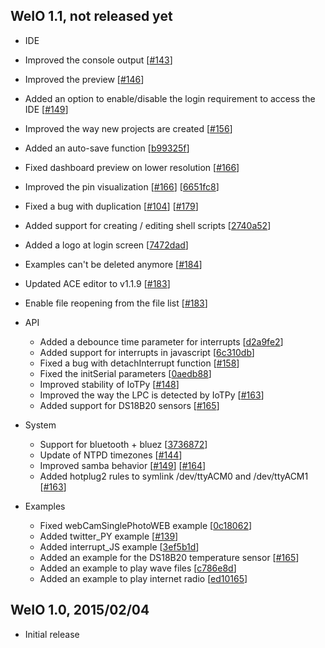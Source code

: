 WeIO 1.1, not released yet
-------------------
- IDE
 - Improved the console output [[#143](https://github.com/nodesign/weio/pull/143)]
 - Improved the preview [[#146](https://github.com/nodesign/weio/pull/146)]
 - Added an option to enable/disable the login requirement to access the IDE [[#149](https://github.com/nodesign/weio/pull/149)]
 - Improved the way new projects are created [[#156](https://github.com/nodesign/weio/pull/156)]
 - Added an auto-save function [[b99325f](https://github.com/nodesign/weio/commit/b99325f78c02ed27189bc13bb42c01ea57b94564)]
 - Fixed dashboard preview on lower resolution [[#166](https://github.com/nodesign/weio/pull/166)]
 - Improved the pin visualization [[#166](https://github.com/nodesign/weio/pull/166)] [[6651fc8](https://github.com/nodesign/weio/commit/6651fc8472eafc8e7eb555435e9aa345e0136b2d)]
 - Fixed a bug with duplication [[#104](https://github.com/nodesign/weio/issues/104)] [[#179](https://github.com/nodesign/weio/pull/179)]
 - Added support for creating / editing shell scripts [[2740a52](https://github.com/nodesign/weio/commit/2740a526e458ee3910dbbc7d8cb0c66bb871a3e8)]
 - Added a logo at login screen [[7472dad](https://github.com/nodesign/weio/commit/7472dad7f1c2674a54740509aa66618f44f68b08)]
 - Examples can't be deleted anymore [[#184](https://github.com/nodesign/weio/pull/184)]
 - Updated ACE editor to v1.1.9 [[#183](https://github.com/nodesign/weio/pull/183)]
 - Enable file reopening from the file list [[#183](https://github.com/nodesign/weio/pull/183)]

- API
  - Added a debounce time parameter for interrupts [[d2a9fe2](https://github.com/nodesign/weio/commit/d2a9fe2ca3153ad3a22f53810a047d6958fb9f89)]
  - Added support for interrupts in javascript [[6c310db](https://github.com/nodesign/weio/commit/6c310db6e5b4d713d9e8666e7610d43f5b8a6886)]
  - Fixed a bug with detachInterrupt function [[#158](https://github.com/nodesign/weio/pull/158)]
  - Fixed the initSerial parameters [[0aedb88](https://github.com/nodesign/weio/commit/0aedb8842254a1da21be7f811ead0e0d4ee9d381)]
  - Improved stability of IoTPy [[#148](https://github.com/nodesign/weio/pull/148)]
  - Improved the way the LPC is detected by IoTPy [[#163](https://github.com/nodesign/weio/pull/163)]
  - Added support for DS18B20 sensors [[#165](https://github.com/nodesign/weio/pull/165)]

- System
  - Support for bluetooth + bluez [[3736872](https://github.com/nodesign/weio/commit/3736872b7d50c9e07f45133f6df1267c954b8b1c)]
  - Update of NTPD timezones [[#144](https://github.com/nodesign/weio/pull/144)]
  - Improved samba behavior [[#149](https://github.com/nodesign/weio/pull/159)]   [[#164](https://github.com/nodesign/weio/pull/164)]
  - Added hotplug2 rules to symlink /dev/ttyACM0 and /dev/ttyACM1 [[#163](https://github.com/nodesign/weio/pull/163)]

- Examples
  - Fixed webCamSinglePhotoWEB example [[0c18062](https://github.com/nodesign/weio/commit/0c180625e096767da8ed0b1ad9f38fd76bf5e611)]
  - Added twitter_PY example [[#139](https://github.com/nodesign/weio/pull/139)]
  - Added interrupt_JS example [[3ef5b1d](https://github.com/nodesign/weio/commit/3ef5b1ddc7d5093c1ac7a8cd5494f5ea86e4169d)]
  - Added an example for the DS18B20 temperature sensor [[#165](https://github.com/nodesign/weio/pull/165)]
  - Added an example to play wave files [[c786e8d](https://github.com/nodesign/weio/commit/c786e8d12e74b82a44c1f1cd481397f27db62a55)]
  - Added an example to play internet radio [[ed10165](https://github.com/nodesign/weio/commit/ed101654b08357e2891450fe45268e20b42f7d73)]


WeIO 1.0, 2015/02/04
--------------------
- Initial release
